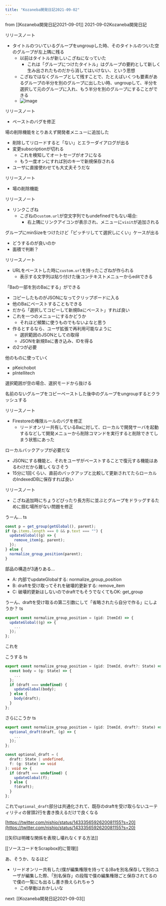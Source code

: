 ```yaml
---
title: "Kozaneba開発日記2021-09-02"
---
```


from [[Kozaneba開発日記2021-09-01]]
2021-09-02Kozaneba開発日記

リリースノート
- タイトルのついているグループをungroupした時、そのタイトルのついた空のグループが左上隅に残る
    - 以前はタイトルが新しいこざねになっていた
        - これは「グループにつけたタイトル」はグループの要約として新しく生み出されたものだから消してはいけない、という思想
    - こざねではなくグループとして残すことで、たとえばいくつも要素があるグループの半分を別のグループに出したい時、ungroupして、半分を選択して元のグループに入れ、もう半分を別のグループにすることができる
    - ![image](https://gyazo.com/c1dca0c13c52d22defed38e53e39921b/thumb/1000)

リリースノート
- ペーストのバグを修正

場の削除機能をとりあえず開発者メニューに追加した
- 削除してリロードすると「ない」とエラーダイアログが出る
- 変更subscriptionが切れる
    - これを検知してオートセーブがオフになる
    - もう一度オンにすれば別のキーで新規保存される
- ユーザに直接使わせても大丈夫そうだな

リリースノート
- 場の削除機能

リリースノート
- リンクこざね
    - こざねの`custom.url`が空文字列でもundefinedでもない場合:
        - 右上隅にリンクアイコンが表示され、メニューに`visit`が追加される

グループにminSizeをつけたけど「ピッチリしてて選択しにくい」ケースが出る
- どうするのが良いのか
- 面積で判断？

リリースノート
- URLをペーストした時に`custom.url`を持ったこざねが作られる
    - 表示する文字列は貼り付けた後コンテキストメニューからeditできる


「Baの一部を別のBaにする」ができる
- コピーしたものがJSONになってクリップボードに入る
- 他のBaにペーストすることもできる
- だから「選択してコピーして新規Baにペースト」すれば良い
- これを一つのメニューにするかどうか
    - それほど頻繁に使うものでもないよなと思う
- 作るとするなら、ユーザ拡張で再利用可能なように
    - 選択範囲のJSONとしての取得
    - JSONを新規Baに書き込み、IDを得る
- の2つが必要


他のものに使っていく
- pKeichobot
- pIntellitech

選択範囲が空の場合、選択モードから抜ける

名前のないグループをコピーペーストした後中のグループをungroupするとクラッシュする

リリースノート
- Firestoreの権限ルールのバグを修正
    - リードオンリー共有しているBaに対して、ローカルで開発サーバを起動するなどして開発メニューから削除コマンドを実行すると削除できてしまう状態にあった

ローカルバックアップが必要だな
- JSONにする機能と、それをユーザがペーストすることで復元する機能はあるわけだから難しくなさそう
- 15分に1回くらい、直前のバックアップと比較して更新されてたらローカルのIndexedDBに保存すれば良い

リリースノート
- こざね追加時にちょうどぴったり長方形に並ぶとグループをドラッグするために掴む場所がない問題を修正

うーん…
ts

```typescript
const p = get_group(getGlobal(), parent);
if (p.items.length === 0 && p.text === "") {
  updateGlobal((g) => {
    remove_item(g, parent);
  });
} else {
  normalize_group_position(parent);
}
```

部品の構造が3通りある…

- A: 内部でupdateGlobalする: normalize_group_position
- B: draftを受け取ってそれを破壊的更新する: remove_item
- C: 破壊的更新はしないのでdraftでもそうでなくてもOK: get_group

うーん、draftを受け取るの第二引数にして「省略されたら自分で作る」にしようか？
ts

```typescript
export const normalize_group_position = (gid: ItemId) => {
  updateGlobal((g) => {
	...
  });
};
```

これを

こうする
ts

```typescript
export const normalize_group_position = (gid: ItemId, draft?: State) => {
  const body = (g: State) => {
    ...
  };
  if (draft === undefined) {
    updateGlobal(body);
  } else {
    body(draft);
  }
};

```


さらにこうか
ts

```typescript
export const normalize_group_position = (gid: ItemId, draft?: State) => {
  optional_draft(draft, (g) => {
	...
  });
};

const optional_draft = (
  draft: State | undefined,
  f: (g: State) => void
): void => {
  if (draft === undefined) {
    updateGlobal(f);
  } else {
    f(draft);
  }
};
```


これで`optional_draft`部分は共通化されて、既存のdraftを受け取らないユーティリティの冒頭2行を書き換えるだけで良くなる

[https://twitter.com/nishio/status/1433356592620081155?s=20](https://twitter.com/nishio/status/1433356592620081155?s=20)

[[矢印は明確な関係を表現し壊れなくする方法]]

[[ソースコードをScrapbox的に管理]]

あ、そうか、なるほど
- リードオンリー共有した(僕が編集権限を持ってる)Baを別名保存して別のユーザが編集した際、「別名保存」の段階で僕の編集権限ごと保存されてるので僕の一覧にも出るし書き換えられちゃう
    - この挙動はおかしいな

next: [[Kozaneba開発日記2021-09-03]]

